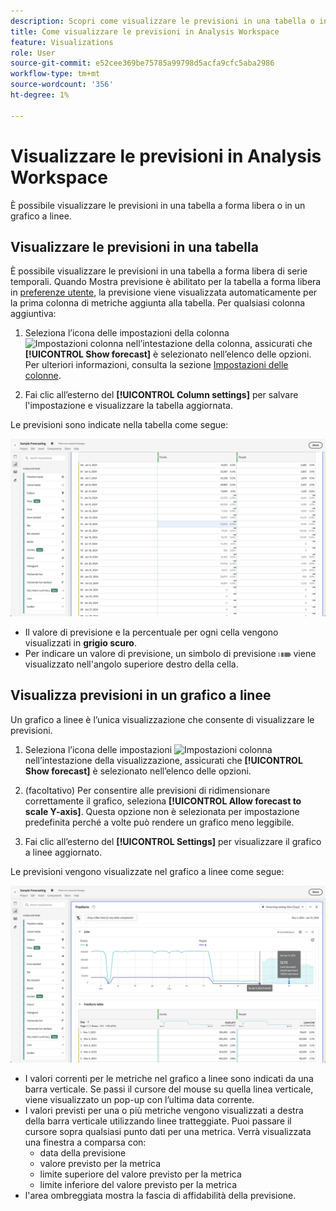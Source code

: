 ```yaml
---
description: Scopri come visualizzare le previsioni in una tabella o in un grafico a linee.
title: Come visualizzare le previsioni in Analysis Workspace
feature: Visualizations
role: User
source-git-commit: e52cee369be75785a99798d5acfa9cfc5aba2986
workflow-type: tm+mt
source-wordcount: '356'
ht-degree: 1%

---
```


# Visualizzare le previsioni in Analysis Workspace

È possibile visualizzare le previsioni in una tabella a forma libera o in un grafico a linee.

## Visualizzare le previsioni in una tabella

È possibile visualizzare le previsioni in una tabella a forma libera di serie temporali. Quando Mostra previsione è abilitato per la tabella a forma libera in [preferenze utente](../user-preferences.md), la previsione viene visualizzata automaticamente per la prima colonna di metriche aggiunta alla tabella. Per qualsiasi colonna aggiuntiva:

1. Seleziona l’icona delle impostazioni della colonna ![Impostazioni colonna](https://spectrum.adobe.com/static/icons/workflow_18/Smock_Settings_18_N.svg) nell’intestazione della colonna, assicurati che **[!UICONTROL Show forecast]** è selezionato nell’elenco delle opzioni. Per ulteriori informazioni, consulta la sezione [Impostazioni delle colonne](../visualizations/freeform-table/column-row-settings/column-settings.md).

1. Fai clic all’esterno del **[!UICONTROL Column settings]** per salvare l&#39;impostazione e visualizzare la tabella aggiornata.

Le previsioni sono indicate nella tabella come segue:

![Mostra previsione nella tabella](assets/show-forecast-table.png)

* Il valore di previsione e la percentuale per ogni cella vengono visualizzati in **grigio scuro**.
* Per indicare un valore di previsione, un simbolo di previsione <img src="./assets/forecast.svg" alt="Simbolo previsione" width="20" /> viene visualizzato nell&#39;angolo superiore destro della cella.


## Visualizza previsioni in un grafico a linee

Un grafico a linee è l’unica visualizzazione che consente di visualizzare le previsioni.

1. Seleziona l’icona delle impostazioni ![Impostazioni colonna](https://spectrum.adobe.com/static/icons/workflow_18/Smock_Settings_18_N.svg) nell’intestazione della visualizzazione, assicurati che **[!UICONTROL Show forecast]** è selezionato nell’elenco delle opzioni.

1. (facoltativo) Per consentire alle previsioni di ridimensionare correttamente il grafico, seleziona **[!UICONTROL Allow forecast to scale Y-axis]**. Questa opzione non è selezionata per impostazione predefinita perché a volte può rendere un grafico meno leggibile.

1. Fai clic all’esterno del **[!UICONTROL Settings]** per visualizzare il grafico a linee aggiornato.

Le previsioni vengono visualizzate nel grafico a linee come segue:

![Mostra previsione nel grafico a linee](assets/show-forecast-linechart.png)

* I valori correnti per le metriche nel grafico a linee sono indicati da una barra verticale. Se passi il cursore del mouse su quella linea verticale, viene visualizzato un pop-up con l’ultima data corrente.
* I valori previsti per una o più metriche vengono visualizzati a destra della barra verticale utilizzando linee tratteggiate. Puoi passare il cursore sopra qualsiasi punto dati per una metrica. Verrà visualizzata una finestra a comparsa con:
   * data della previsione
   * valore previsto per la metrica
   * limite superiore del valore previsto per la metrica
   * limite inferiore del valore previsto per la metrica
* l&#39;area ombreggiata mostra la fascia di affidabilità della previsione.

